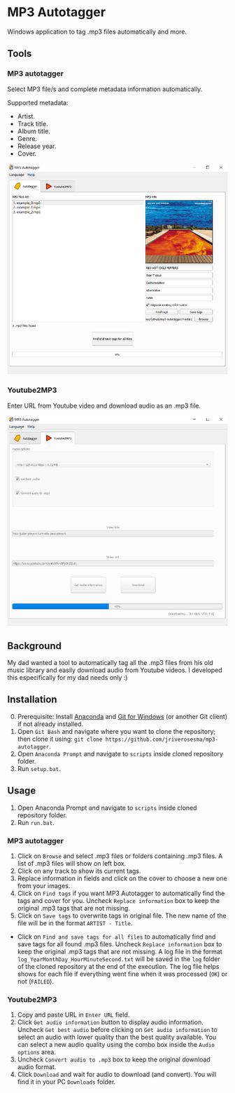 # MP3 Autotagger
 Windows application to tag  .mp3 files automatically and more.

## Tools
### MP3 autotagger
Select MP3 file/s and complete metadata information automatically.

Supported metadata:
- Artist.
- Track title.
- Album title.
- Genre.
- Release year.
- Cover.

![MP3 autotagger tool GUI general view](media/mp3_autotagger_gui.png)

### Youtube2MP3
Enter URL from Youtube video and download audio as an .mp3 file.

![Youtube2MP3 tool GUI general view](media/youtube2mp3_gui.png)

## Background
My dad wanted a tool to automatically tag all the .mp3 files from his old music library and easily download audio from Youtube videos. I developed this especifically for my dad needs only :) 

## Installation
0. Prerequisite: Install [Anaconda](https://www.anaconda.com/) and [Git for Windows](https://gitforwindows.org/) (or another Git client) if not already installed.
1. Open `Git Bash` and navigate where you want to clone the repository; then clone it using: `git clone https://github.com/jriverosesma/mp3-autotagger`.
3. Open `Anaconda Prompt` and navigate to `scripts` inside cloned repository folder.
4. Run `setup.bat`.

## Usage
1. Open Anaconda Prompt and navigate to `scripts` inside cloned repository folder.
2. Run `run.bat`.

### MP3 autotagger
1. Click on `Browse` and select .mp3 files or folders containing .mp3 files. A list of .mp3 files will show on left box.
2. Click on any track to show its current tags.
3. Replace information in fields and click on the cover to choose a new one from your images.
4. Click on `Find tags` if you want MP3 Autotagger to automatically find the tags and cover for you. Uncheck `Replace information` box to keep the original .mp3 tags that are not missing.
5. Click on `Save tags` to overwrite tags in original file. The new name of the file will be in the format `ARTIST - Title`.
- Click on `Find and save tags for all files` to automatically find and save tags for all found .mp3 files. Uncheck `Replace information` box to keep the original .mp3 tags that are not missing. A log file in the format `log_YearMonthDay_HourMinuteSecond.txt` will be saved in the `log` folder of the cloned repository at the end of the execution. The log file helps shows for each file if everything went fine when it was processed (`OK`) or not (`FAILED`).

### Youtube2MP3
1. Copy and paste URL in `Enter URL` field. 
2. Click `Get audio information` button to display audio information. Uncheck `Get best audio` before clicking on `Get audio information` to select an audio with lower quality than the best quality available. You can select a new audio quality using the combo box inside the `Audio options` area. 
3. Uncheck `Convert audio to .mp3` box to keep the original download audio format.
4. Click `Download` and wait for audio to download (and convert). You will find it in your PC `Downloads` folder.
